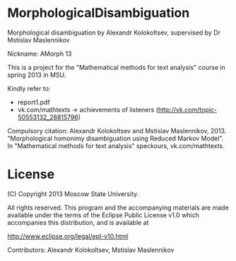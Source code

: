 MorphologicalDisambiguation
===========================

Morphological disambiguation by Alexandr Kolokoltsev, supervised by Dr Mstislav Maslennikov

Nickname: AMorph 13

This is a project for the "Mathematical methods for text analysis" course in spring 2013 in MSU. 

Kindly refer to:
- report1.pdf
- vk.com/mathtexts -> achievements of listeners (http://vk.com/topic-50553132_28815796)

Compulsory citation:
Alexandr Kolokoltsev and Mstislav Maslennikov, 2013. "Morphological homonimy disambiguation using Reduced Markov Model". In "Mathematical methods for text analysis" speckours, vk.com/mathtexts.


License
=======

  
   (C) Copyright 2013 Moscow State University.

   All rights reserved. This program and the accompanying materials
   are made available under the terms of the Eclipse Public License v1.0
   which accompanies this distribution, and is available at
   
   http://www.eclipse.org/legal/epl-v10.html
  
   Contributors:
       Alexandr Kolokoltsev, Mstislav Maslennikov
